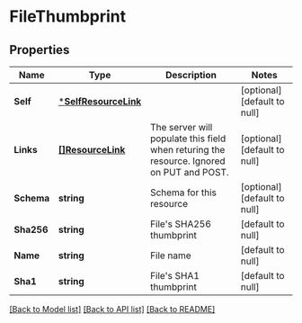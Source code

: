 # FileThumbprint

## Properties
Name | Type | Description | Notes
------------ | ------------- | ------------- | -------------
**Self** | [***SelfResourceLink**](SelfResourceLink.md) |  | [optional] [default to null]
**Links** | [**[]ResourceLink**](ResourceLink.md) | The server will populate this field when returing the resource. Ignored on PUT and POST. | [optional] [default to null]
**Schema** | **string** | Schema for this resource | [optional] [default to null]
**Sha256** | **string** | File&#x27;s SHA256 thumbprint | [default to null]
**Name** | **string** | File name | [default to null]
**Sha1** | **string** | File&#x27;s SHA1 thumbprint | [default to null]

[[Back to Model list]](../README.md#documentation-for-models) [[Back to API list]](../README.md#documentation-for-api-endpoints) [[Back to README]](../README.md)

